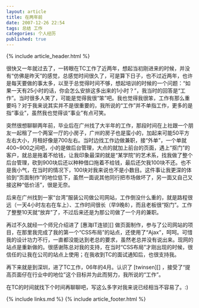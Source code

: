 ```yaml
---
layout: article
title: 在两年前
date: 2007-12-26 22:54
tags: 总结 工作
categories: 个人经历
published: true
---
```


{% include  article_header.html %}

很快又一年就过去了，一转眼在TC工作了近两年，想起当初刚进来的时候，并没有“仿佛是昨天”的感觉，总感觉时间很久了，可是算下日子，也不过近两年，也许是每天要做的事太多，以至于总觉得时间不够，想起培训的时候的一个问题：“如果一天有25小时的话，你会怎么安排这多出来的1小时？”，我当时的回答是“工作”。当时很多人笑了，可能是觉得我很“笨”吧。我也觉得我很笨，工作有那么重要吗？对于我来说其实并不是很重要的，我所说的“工作”并不单指工作，更多的是指“事业”，虽然我也觉得谈“事业”有点可笑。

突然很想聊聊两年前，毕业后在广州找了大半年的工作，那段时间在上社跟一个朋友一起租了一个两室一厅的小房子，广州的房子也是蛮小的，加起来可能50平方左右大小，月租好像是700左右。当时边找工作边做兼职，接“外单”，一个单就400~900之间吧，小的是做后台管理，大点的就加上前台的页面，遇上“抠门”的客户，就总是拖着不给钱，让我印象最深的就是“某学院”的艺术系，找我做了整个后台管理，砍到900块后还以种种借口拖着不给钱，最后还欠我100块不还。也不是我小气，在当时的情况下，100块对我来说也不是小数目。这件事让我更深的体验到“页面制作”的地位低下，虽然一面说其他同行把市场做坏了，另一面又自己又接这种“低价活”，很是无奈。

后来在广州找到一家“台湾”服装公司做公司网站，工作倒没什么重的，就是路程很远（一天4小时左右在车上）、工作时间很长（早9晚8），而且老板很“抠门”。工作了整整10天就“放弃”了，不过后来还是为那公司做了一个月的兼职。

再过不久就经一个师兄介绍进了 [惠海IT连锁][] 做页面制作，参与了公司网站的项目，在那里我完成了我的第一个“CSS布局”的站点，还使用了“Ajax”，呵呵。可惜我的设计功力不行，一直都没能达到老总的要求，虽然老总并没有说出来。现网的站点是重新做的。很感谢陈总对我的支持，在当时“CSS布局”才刚出现的时候，很信任的让我在公司的站点上使用；在我收到TC的面试通知后，也很支持我。

再下来就是到深圳，进了TC工作，06年的4月。认识了 [twinsen][] ，接受了“提高页面仔在行业中的地位”这个目标并为此而努力，我所说的“工作”。

在TC的时间就找下个时间再聊聊吧，写这么多字对我来说已经相当不容易了。:)

{% include links.md %}
{% include article_footer.html %}
